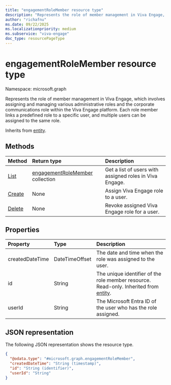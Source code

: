```yaml
---
title: "engagementRoleMember resource type"
description: "Represents the role of member management in Viva Engage, which involves assigning and managing various administrative roles and the corporate communications role within the Viva Engage platform."
author: "richafnu"
ms.date: 09/22/2025
ms.localizationpriority: medium
ms.subservice: "viva-engage"
doc_type: resourcePageType
---
```


# engagementRoleMember resource type

Namespace: microsoft.graph

<!-- Viva Engage handles role member management by assigning and managing various member roles within the platform.  -->

Represents the role of member management in Viva Engage, which involves assigning and managing various administrative roles and the corporate communications role within the Viva Engage platform. Each role member links a predefined role to a specific user, and multiple users can be assigned to the same role.

Inherits from [entity](../resources/entity.md).

## Methods
|Method|Return type|Description|
|:---|:---|:---|
|[List](../api/engagementrole-list-members.md)|[engagementRoleMember](../resources/engagementrolemember.md) collection|Get a list of users with assigned roles in Viva Engage.|
|[Create](../api/engagementrole-post-members.md)|None|Assign Viva Engage role to a user.|
|[Delete](../api/engagementrole-delete-members.md)|None|Revoke assigned Viva Engage role for a user.|

## Properties
|Property|Type|Description|
|:---|:---|:---|
|createdDateTime|DateTimeOffset|The date and time when the role was assigned to the user.|
|id|String|The unique identifier of the role member resource. Read-only. Inherited from [entity](../resources/entity.md). |
|userId|String|The Microsoft Entra ID of the user who has the role assigned.|

## JSON representation
The following JSON representation shows the resource type.
<!-- {
  "blockType": "resource",
  "keyProperty": "id",
  "@odata.type": "microsoft.graph.engagementRoleMember",
  "baseType": "microsoft.graph.entity",
  "openType": false
}
-->
``` json
{
  "@odata.type": "#microsoft.graph.engagementRoleMember",
  "createdDateTime": "String (timestamp)",
  "id": "String (identifier)",
  "userId": "String"
}
```
